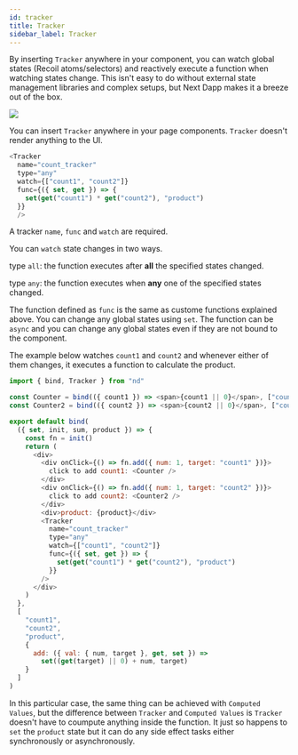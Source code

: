 ```yaml
---
id: tracker
title: Tracker
sidebar_label: Tracker
---
```


By inserting `Tracker` anywhere in your component, you can watch global states (Recoil atoms/selectors) and reactively execute a function when watching states change. This isn't easy to do without external state management libraries and complex setups, but Next Dapp makes it a breeze out of the box.

![](/next-dapp/img/diagram-2.png)

You can insert `Tracker` anywhere in your page components. `Tracker` doesn't render anything to the UI.

```javascript
<Tracker
  name="count_tracker"
  type="any"
  watch={["count1", "count2"]}
  func={({ set, get }) => {
    set(get("count1") * get("count2"), "product")
  }}
  />
```

A tracker `name`, `func` and `watch` are required.

You can `watch` state changes in two ways.

type `all`: the function executes after **all** the specified states changed.

type `any`: the function executes when **any** one of the specified states changed.

The function defined as `func` is the same as custome functions explained above. You can change any global states using `set`. The function can be `async` and you can change any global states even if they are not bound to the component.

The example below watches `count1` and `count2` and whenever either of them changes, it executes a function to calculate the product.

```javascript
import { bind, Tracker } from "nd"

const Counter = bind(({ count1 }) => <span>{count1 || 0}</span>, ["count1"])
const Counter2 = bind(({ count2 }) => <span>{count2 || 0}</span>, ["count2"])

export default bind(
  ({ set, init, sum, product }) => {
    const fn = init()
    return (
      <div>
        <div onClick={() => fn.add({ num: 1, target: "count1" })}>
          click to add count1: <Counter />
        </div>
        <div onClick={() => fn.add({ num: 1, target: "count2" })}>
          click to add count2: <Counter2 />
        </div>
        <div>product: {product}</div>
        <Tracker
          name="count_tracker"
          type="any"
          watch={["count1", "count2"]}
          func={({ set, get }) => {
            set(get("count1") * get("count2"), "product")
          }}
        />
      </div>
    )
  },
  [
    "count1",
    "count2",
    "product",
    {
      add: ({ val: { num, target }, get, set }) =>
        set((get(target) || 0) + num, target)
    }
  ]
)
```

In this particular case, the same thing can be achieved with `Computed Values`, but the difference between `Tracker` and `Computed Values` is `Tracker` doesn't have to coumpute anything inside the function. It just so happens to `set` the `product` state but it can do any side effect tasks either synchronously or asynchronously.
